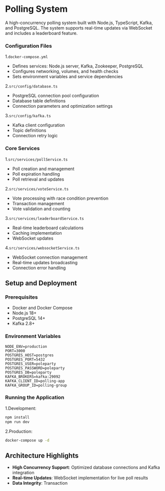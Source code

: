 # Polling System

A high-concurrency polling system built with Node.js, TypeScript, Kafka, and PostgreSQL. The system supports real-time updates via WebSocket and includes a leaderboard feature.

### Configuration Files

1.`docker-compose.yml`

- Defines services: Node.js server, Kafka, Zookeeper, PostgreSQL
- Configures networking, volumes, and health checks
- Sets environment variables and service dependencies

2.`src/config/database.ts`

- PostgreSQL connection pool configuration
- Database table definitions
- Connection parameters and optimization settings

3.`src/config/kafka.ts`

- Kafka client configuration
- Topic definitions
- Connection retry logic

### Core Services

1.`src/services/pollService.ts`

- Poll creation and management
- Poll expiration handling
- Poll retrieval and updates

2.`src/services/voteService.ts`

- Vote processing with race condition prevention
- Transaction management
- Vote validation and counting

3.`src/services/leaderboardService.ts`

- Real-time leaderboard calculations
- Caching implementation
- WebSocket updates

4.`src/services/websocketService.ts`

- WebSocket connection management
- Real-time updates broadcasting
- Connection error handling

## Setup and Deployment

### Prerequisites

- Docker and Docker Compose
- Node.js 18+
- PostgreSQL 14+
- Kafka 2.8+

### Environment Variables

```env
NODE_ENV=production
PORT=3000
POSTGRES_HOST=postgres
POSTGRES_PORT=5432
POSTGRES_USER=poleparty
POSTGRES_PASSWORD=poleparty
POSTGRES_DB=poleparty
KAFKA_BROKERS=kafka:29092
KAFKA_CLIENT_ID=polling-app
KAFKA_GROUP_ID=polling-group
```

### Running the Application

1.Development:

```bash
npm install
npm run dev
```

2.Production:

```bash
docker-compose up -d
```

## Architecture Highlights

- **High Concurrency Support**: Optimized database connections and Kafka integration
- **Real-time Updates**: WebSocket implementation for live poll results
- **Data Integrity**: Transaction
